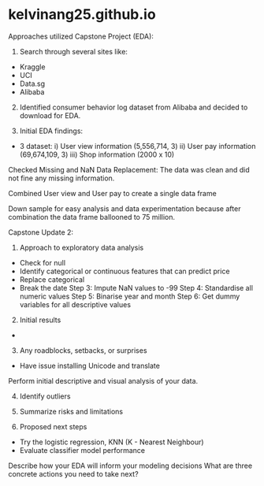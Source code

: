 # kelvinang25.github.io

Approaches utilized Capstone Project (EDA):

1) Search through several sites like:
  - Kraggle
  - UCI
  - Data.sg
  - Alibaba
  
2) Identified consumer behavior log dataset from Alibaba and decided to download for EDA.

3) Initial EDA findings:
  - 3 dataset:
       i)   User view information (5,556,714, 3)
       ii)  User pay information (69,674,109, 3)
       iii) Shop information (2000 x 10)

Checked Missing and NaN Data Replacement:
The data was clean and did not fine any missing information.

Combined User view and User pay to create a single data frame

Down sample for easy analysis and data experimentation because after combination the data frame ballooned to 75 million.


Capstone Update 2:

1) Approach to exploratory data analysis
- Check for null
- Identify categorical or continuous features that can predict price 
- Replace categorical
- Break the date
Step 3: Impute NaN values to -99 
Step 4: Standardise all numeric values 
Step 5: Binarise year and month 
Step 6: Get dummy variables for all descriptive values

2) Initial results
- 

3) Any roadblocks, setbacks, or surprises
- Have issue installing Unicode and translate 


Perform initial descriptive and visual analysis of your data.

4) Identify outliers

5) Summarize risks and limitations

6) Proposed next steps
- Try the logistic regression, KNN (K - Nearest Neighbour)
- Evaluate classifier model performance

Describe how your EDA will inform your modeling decisions
What are three concrete actions you need to take next?


